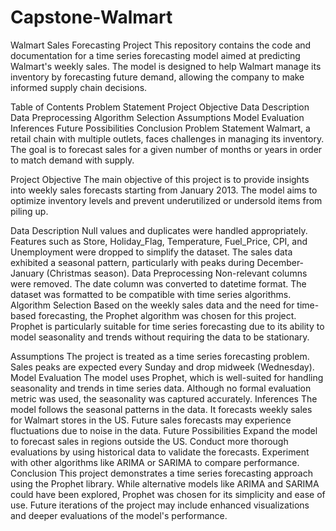 # Capstone-Walmart
Walmart Sales Forecasting Project
This repository contains the code and documentation for a time series forecasting model aimed at predicting Walmart's weekly sales. The model is designed to help Walmart manage its inventory by forecasting future demand, allowing the company to make informed supply chain decisions.

Table of Contents
Problem Statement
Project Objective
Data Description
Data Preprocessing
Algorithm Selection
Assumptions
Model Evaluation
Inferences
Future Possibilities
Conclusion
Problem Statement
Walmart, a retail chain with multiple outlets, faces challenges in managing its inventory. The goal is to forecast sales for a given number of months or years in order to match demand with supply.

Project Objective
The main objective of this project is to provide insights into weekly sales forecasts starting from January 2013. The model aims to optimize inventory levels and prevent underutilized or undersold items from piling up.

Data Description
Null values and duplicates were handled appropriately.
Features such as Store, Holiday_Flag, Temperature, Fuel_Price, CPI, and Unemployment were dropped to simplify the dataset.
The sales data exhibited a seasonal pattern, particularly with peaks during December-January (Christmas season).
Data Preprocessing
Non-relevant columns were removed.
The date column was converted to datetime format.
The dataset was formatted to be compatible with time series algorithms.
Algorithm Selection
Based on the weekly sales data and the need for time-based forecasting, the Prophet algorithm was chosen for this project. Prophet is particularly suitable for time series forecasting due to its ability to model seasonality and trends without requiring the data to be stationary.

Assumptions
The project is treated as a time series forecasting problem.
Sales peaks are expected every Sunday and drop midweek (Wednesday).
Model Evaluation
The model uses Prophet, which is well-suited for handling seasonality and trends in time series data. Although no formal evaluation metric was used, the seasonality was captured accurately.
Inferences
The model follows the seasonal patterns in the data.
It forecasts weekly sales for Walmart stores in the US.
Future sales forecasts may experience fluctuations due to noise in the data.
Future Possibilities
Expand the model to forecast sales in regions outside the US.
Conduct more thorough evaluations by using historical data to validate the forecasts.
Experiment with other algorithms like ARIMA or SARIMA to compare performance.
Conclusion
This project demonstrates a time series forecasting approach using the Prophet library. While alternative models like ARIMA and SARIMA could have been explored, Prophet was chosen for its simplicity and ease of use. Future iterations of the project may include enhanced visualizations and deeper evaluations of the model's performance.

